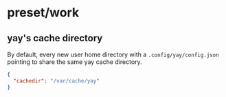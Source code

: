 # preset/work

## yay's cache directory

By default, every new user home directory with a `.config/yay/config.json` pointing to share the same yay cache directory.

```json
{
  "cachedir": "/var/cache/yay"
}
```
